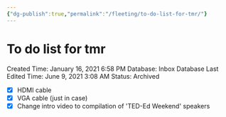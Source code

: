 ```yaml
---
{"dg-publish":true,"permalink":"/fleeting/to-do-list-for-tmr/"}
---
```


# To do list for tmr

Created Time: January 16, 2021 6:58 PM
Database: Inbox Database
Last Edited Time: June 9, 2021 3:08 AM
Status: Archived

- [x]  HDMI cable
- [x]  VGA cable (just in case)
- [x]  Change intro video to compilation of 'TED-Ed Weekend' speakers